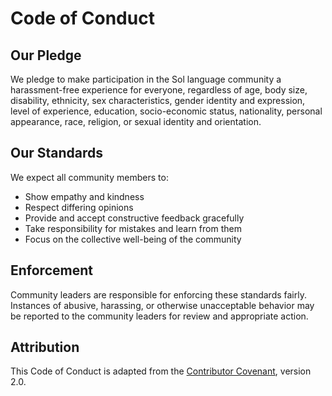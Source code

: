 # Code of Conduct

## Our Pledge

We pledge to make participation in the Sol language community a harassment-free experience for everyone, regardless of age, body size, disability, ethnicity, sex characteristics, gender identity and expression, level of experience, education, socio-economic status, nationality, personal appearance, race, religion, or sexual identity and orientation.

## Our Standards

We expect all community members to:

* Show empathy and kindness
* Respect differing opinions
* Provide and accept constructive feedback gracefully
* Take responsibility for mistakes and learn from them
* Focus on the collective well-being of the community

## Enforcement

Community leaders are responsible for enforcing these standards fairly. Instances of abusive, harassing, or otherwise unacceptable behavior may be reported to the community leaders for review and appropriate action.

## Attribution

This Code of Conduct is adapted from the [Contributor Covenant](https://www.contributor-covenant.org/), version 2.0.
